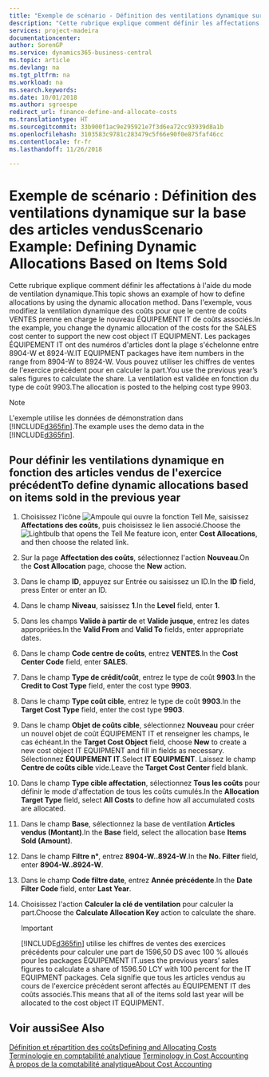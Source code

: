 ```yaml
---
title: "Exemple de scénario - Définition des ventilations dynamique sur la base des articles vendus | Microsoft Docs"
description: "Cette rubrique explique comment définir les affectations à l'aide du mode de ventilation dynamique."
services: project-madeira
documentationcenter: 
author: SorenGP
ms.service: dynamics365-business-central
ms.topic: article
ms.devlang: na
ms.tgt_pltfrm: na
ms.workload: na
ms.search.keywords: 
ms.date: 10/01/2018
ms.author: sgroespe
redirect_url: finance-define-and-allocate-costs
ms.translationtype: HT
ms.sourcegitcommit: 33b900f1ac9e295921e7f3d6ea72cc93939d8a1b
ms.openlocfilehash: 3103583c9781c283479c5f66e90f0e875faf46cc
ms.contentlocale: fr-fr
ms.lasthandoff: 11/26/2018

---
```

# <a name="scenario-example-defining-dynamic-allocations-based-on-items-sold"></a><span data-ttu-id="815d8-103">Exemple de scénario : Définition des ventilations dynamique sur la base des articles vendus</span><span class="sxs-lookup"><span data-stu-id="815d8-103">Scenario Example: Defining Dynamic Allocations Based on Items Sold</span></span>
<span data-ttu-id="815d8-104">Cette rubrique explique comment définir les affectations à l'aide du mode de ventilation dynamique.</span><span class="sxs-lookup"><span data-stu-id="815d8-104">This topic shows an example of how to define allocations by using the dynamic allocation method.</span></span> <span data-ttu-id="815d8-105">Dans l'exemple, vous modifiez la ventilation dynamique des coûts pour que le centre de coûts VENTES prenne en charge le nouveau ÉQUIPEMENT IT de coûts associés.</span><span class="sxs-lookup"><span data-stu-id="815d8-105">In the example, you change the dynamic allocation of the costs for the SALES cost center to support the new cost object IT EQUIPMENT.</span></span> <span data-ttu-id="815d8-106">Les packages ÉQUIPEMENT IT ont des numéros d'articles dont la plage s'échelonne entre 8904-W et 8924-W.</span><span class="sxs-lookup"><span data-stu-id="815d8-106">IT EQUIPMENT packages have item numbers in the range from 8904-W to 8924-W.</span></span> <span data-ttu-id="815d8-107">Vous pouvez utiliser les chiffres de ventes de l'exercice précédent pour en calculer la part.</span><span class="sxs-lookup"><span data-stu-id="815d8-107">You use the previous year’s sales figures to calculate the share.</span></span> <span data-ttu-id="815d8-108">La ventilation est validée en fonction du type de coût 9903.</span><span class="sxs-lookup"><span data-stu-id="815d8-108">The allocation is posted to the helping cost type 9903.</span></span>  

> [!NOTE]  
>  <span data-ttu-id="815d8-109">L'exemple utilise les données de démonstration dans [!INCLUDE[d365fin](includes/d365fin_md.md)].</span><span class="sxs-lookup"><span data-stu-id="815d8-109">The example uses the demo data in the [!INCLUDE[d365fin](includes/d365fin_md.md)].</span></span>  

## <a name="to-define-dynamic-allocations-based-on-items-sold-in-the-previous-year"></a><span data-ttu-id="815d8-110">Pour définir les ventilations dynamique en fonction des articles vendus de l'exercice précédent</span><span class="sxs-lookup"><span data-stu-id="815d8-110">To define dynamic allocations based on items sold in the previous year</span></span>  

1.  <span data-ttu-id="815d8-111">Choisissez l'icône ![Ampoule qui ouvre la fonction Tell Me](media/ui-search/search_small.png "Dites-moi ce que vous voulez faire"), saisissez **Affectations des coûts**, puis choisissez le lien associé.</span><span class="sxs-lookup"><span data-stu-id="815d8-111">Choose the ![Lightbulb that opens the Tell Me feature](media/ui-search/search_small.png "Tell me what you want to do") icon, enter **Cost Allocations**, and then choose the related link.</span></span>  
2.  <span data-ttu-id="815d8-112">Sur la page **Affectation des coûts**, sélectionnez l'action **Nouveau**.</span><span class="sxs-lookup"><span data-stu-id="815d8-112">On the **Cost Allocation** page, choose the **New** action.</span></span>  
3.  <span data-ttu-id="815d8-113">Dans le champ **ID**, appuyez sur Entrée ou saisissez un ID.</span><span class="sxs-lookup"><span data-stu-id="815d8-113">In the **ID** field, press Enter or enter an ID.</span></span>  
4.  <span data-ttu-id="815d8-114">Dans le champ **Niveau**, saisissez **1**.</span><span class="sxs-lookup"><span data-stu-id="815d8-114">In the **Level** field, enter **1**.</span></span>  
5.  <span data-ttu-id="815d8-115">Dans les champs **Valide à partir de** et **Valide jusque**, entrez les dates appropriées.</span><span class="sxs-lookup"><span data-stu-id="815d8-115">In the **Valid From** and **Valid To** fields, enter appropriate dates.</span></span>  
6.  <span data-ttu-id="815d8-116">Dans le champ **Code centre de coûts**, entrez **VENTES**.</span><span class="sxs-lookup"><span data-stu-id="815d8-116">In the **Cost Center Code** field, enter **SALES**.</span></span>  
7.  <span data-ttu-id="815d8-117">Dans le champ **Type de crédit/coût**, entrez le type de coût **9903**.</span><span class="sxs-lookup"><span data-stu-id="815d8-117">In the **Credit to Cost Type** field, enter the cost type **9903**.</span></span>  
8.  <span data-ttu-id="815d8-118">Dans le champ **Type coût cible**, entrez le type de coût **9903**.</span><span class="sxs-lookup"><span data-stu-id="815d8-118">In the **Target Cost Type** field, enter the cost type **9903**.</span></span>  
9. <span data-ttu-id="815d8-119">Dans le champ **Objet de coûts cible**, sélectionnez **Nouveau** pour créer un nouvel objet de coût ÉQUIPEMENT IT et renseigner les champs, le cas échéant.</span><span class="sxs-lookup"><span data-stu-id="815d8-119">In the **Target Cost Object** field, choose **New** to create a new cost object IT EQUIPMENT and fill in fields as necessary.</span></span> <span data-ttu-id="815d8-120">Sélectionnez **ÉQUIPEMENT IT**.</span><span class="sxs-lookup"><span data-stu-id="815d8-120">Select **IT EQUIPMENT**.</span></span> <span data-ttu-id="815d8-121">Laissez le champ **Centre de coûts cible** vide.</span><span class="sxs-lookup"><span data-stu-id="815d8-121">Leave the **Target Cost Center** field blank.</span></span>  
10. <span data-ttu-id="815d8-122">Dans le champ **Type cible affectation**, sélectionnez **Tous les coûts** pour définir le mode d'affectation de tous les coûts cumulés.</span><span class="sxs-lookup"><span data-stu-id="815d8-122">In the **Allocation Target Type** field, select **All Costs** to define how all accumulated costs are allocated.</span></span>  
11. <span data-ttu-id="815d8-123">Dans le champ **Base**, sélectionnez la base de ventilation **Articles vendus (Montant)**.</span><span class="sxs-lookup"><span data-stu-id="815d8-123">In the **Base** field, select the allocation base **Items Sold (Amount)**.</span></span>  
12. <span data-ttu-id="815d8-124">Dans le champ **Filtre n°**, entrez **8904-W..8924-W**.</span><span class="sxs-lookup"><span data-stu-id="815d8-124">In the **No. Filter** field, enter **8904-W..8924-W**.</span></span>  
13. <span data-ttu-id="815d8-125">Dans le champ **Code filtre date**, entrez **Année précédente**.</span><span class="sxs-lookup"><span data-stu-id="815d8-125">In the **Date Filter Code** field, enter **Last Year**.</span></span>  
14. <span data-ttu-id="815d8-126">Choisissez l'action **Calculer la clé de ventilation** pour calculer la part.</span><span class="sxs-lookup"><span data-stu-id="815d8-126">Choose the **Calculate Allocation Key** action to calculate the share.</span></span>  

    > [!IMPORTANT]  
    >  [!INCLUDE[d365fin](includes/d365fin_md.md)] <span data-ttu-id="815d8-127">utilise les chiffres de ventes des exercices précédents pour calculer une part de 1596,50 DS avec 100 % alloués pour les packages ÉQUIPEMENT IT.</span><span class="sxs-lookup"><span data-stu-id="815d8-127">uses the previous years’ sales figures to calculate a share of 1596.50 LCY with 100 percent for the IT EQUIPMENT packages.</span></span> <span data-ttu-id="815d8-128">Cela signifie que tous les articles vendus au cours de l'exercice précédent seront affectés au ÉQUIPEMENT IT des coûts associés.</span><span class="sxs-lookup"><span data-stu-id="815d8-128">This means that all of the items sold last year will be allocated to the cost object IT EQUIPMENT.</span></span>  

## <a name="see-also"></a><span data-ttu-id="815d8-129">Voir aussi</span><span class="sxs-lookup"><span data-stu-id="815d8-129">See Also</span></span>  
[<span data-ttu-id="815d8-130">Définition et répartition des coûts</span><span class="sxs-lookup"><span data-stu-id="815d8-130">Defining and Allocating Costs</span></span>](finance-define-and-allocate-costs.md)  
<span data-ttu-id="815d8-131">[Terminologie en comptabilité analytique](finance-terminology-in-cost-accounting.md) </span><span class="sxs-lookup"><span data-stu-id="815d8-131">[Terminology in Cost Accounting](finance-terminology-in-cost-accounting.md) </span></span>  
[<span data-ttu-id="815d8-132">À propos de la comptabilité analytique</span><span class="sxs-lookup"><span data-stu-id="815d8-132">About Cost Accounting</span></span>](finance-about-cost-accounting.md)

